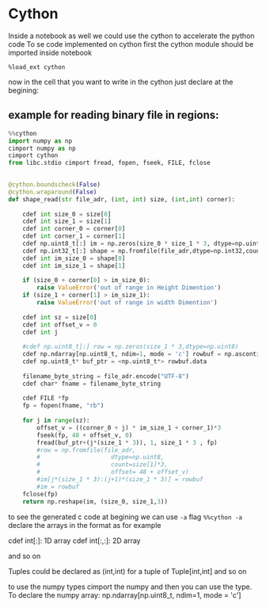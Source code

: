 # Cython 
Inside a notebook as well we could use the cython to accelerate the python code
To se code implemented on cython first the cython module should be imported inside notebook

`%load_ext cython`

now in the cell that you want to write in the cython just declare at the begining:

## example for reading binary file in regions:
```python
%%cython
import numpy as np
cimport numpy as np
cimport cython
from libc.stdio cimport fread, fopen, fseek, FILE, fclose
 

@cython.boundscheck(False)
@cython.wraparound(False)
def shape_read(str file_adr, (int, int) size, (int,int) corner):
    
    cdef int size_0 = size[0] 
    cdef int size_1 = size[1]
    cdef int corner_0 = corner[0] 
    cdef int corner_1 = corner[1]
    cdef np.uint8_t[:] im = np.zeros(size_0 * size_1 * 3, dtype=np.uint8)
    cdef np.int32_t[:] shape = np.fromfile(file_adr,dtype=np.int32,count=12)
    cdef int im_size_0 = shape[0]
    cdef int im_size_1 = shape[1]
    
    if (size_0 + corner[0] > im_size_0):
        raise ValueError('out of range in Height Dimention')
    if (size_1 + corner[1] > im_size_1):
        raise ValueError('out of range in width Dimention')
    
    cdef int sz = size[0]
    cdef int offset_v = 0
    cdef int j
    
    #cdef np.uint8_t[:] row = np.zeros(size_1 * 3,dtype=np.uint8)
    cdef np.ndarray[np.uint8_t, ndim=1, mode = 'c'] rowbuf = np.ascontiguousarray(im, dtype = np.uint8)
    cdef np.uint8_t* buf_ptr = <np.uint8_t*> rowbuf.data
    
    filename_byte_string = file_adr.encode("UTF-8")
    cdef char* fname = filename_byte_string
    
    cdef FILE *fp
    fp = fopen(fname, "rb")
     
    for j in range(sz):
        offset_v = ((corner_0 + j) * im_size_1 + corner_1)*3
        fseek(fp, 48 + offset_v, 0)
        fread(buf_ptr+(j*(size_1 * 3)), 1, size_1 * 3 , fp)
        #row = np.fromfile(file_adr,
        #                    dtype=np.uint8,
        #                    count=size[1]*3,
        #                    offset= 48 + offset_v)
        #im[j*(size_1 * 3):(j+1)*(size_1 * 3)] = rowbuf
        #im = rowbuf
    fclose(fp)
    return np.reshape(im, (size_0, size_1,3))
``` 

to see the generated c code at begining we can use `-a` flag `%%cython -a`
declare the arrays in the format as for example 

cdef int[:]: 1D array
cdef int[:,:]: 2D array

and so on 

Tuples could be declared as (int,int) for a tuple of Tuple[int,int] and so on

to use the numpy types cimport the numpy and then you can use the type.
To declare the numpy array:
np.ndarray[np.uint8_t, ndim=1, mode = 'c']



